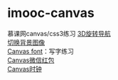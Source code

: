 # imooc-canvas
慕课网canvas/css3练习
[3D旋转导航](https://mandyjin.github.io/imooc-canvas/CSS3-3D%E6%97%8B%E8%BD%AC%E5%AF%BC%E8%88%AA/index.html)<br>
[切换背景图像](https://mandyjin.github.io/imooc-canvas/CSS3-%E5%88%87%E6%8D%A2%E8%83%8C%E6%99%AF%E5%9B%BE%E5%83%8F/index.html)<br>
[Canvas font](https://mandyjin.github.io/imooc-canvas/Canvas-font/index.html)：写字练习<br>
[Canvas微信红包](https://mandyjin.github.io/imooc-canvas/Canvas%E5%BE%AE%E4%BF%A1%E7%BA%A2%E5%8C%85%E7%85%A7%E7%89%87/index.html)<br>
[Canvas时钟](https://mandyjin.github.io/imooc-canvas/Canvas%E6%97%B6%E9%92%9F/index.html)


